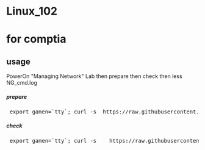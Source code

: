 # Linux_102


# for comptia

## usage
PowerOn "Managing Network" Lab then prepare then check then less NG_cmd.log

##### prepare
<pre> export gamen=`tty`; curl -s  https://raw.githubusercontent.com/dummyotsuka/101setup/master/101prepare_CompTIA.sh   | sh ;  </pre>

##### check
<pre> export gamen=`tty`; curl -s    https://raw.githubusercontent.com/dummyotsuka/101setup/master/101_otsukaCI_CompTIA.sh   | sh </pre>

